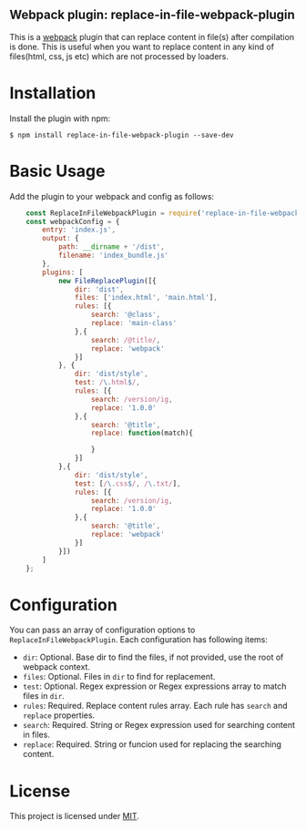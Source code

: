 ## Webpack plugin: replace-in-file-webpack-plugin

This is a [webpack](http://webpack.github.io/) plugin that can replace content in file(s) after compilation is done. This is useful when you want to replace content in any kind of files(html, css, js etc) which are not processed by loaders.

Installation
============
Install the plugin with npm:
```shell
$ npm install replace-in-file-webpack-plugin --save-dev
```

Basic Usage
===========
Add the plugin to your webpack and config as follows:

```javascript
    const ReplaceInFileWebpackPlugin = require('replace-in-file-webpack-plugin');
    const webpackConfig = {
        entry: 'index.js',
        output: {
            path: __dirname + '/dist',
            filename: 'index_bundle.js'
        },
        plugins: [
            new FileReplacePlugin([{
                dir: 'dist',
                files: ['index.html', 'main.html'],
                rules: [{
                    search: '@class',
                    replace: 'main-class'
                },{
                    search: /@title/,
                    replace: 'webpack'
                }]
            }, {
                dir: 'dist/style',
                test: /\.html$/,
                rules: [{
                    search: /version/ig,
                    replace: '1.0.0'
                },{
                    search: '@title',
                    replace: function(match){

                    }
                }]
            },{
                dir: 'dist/style',
                test: [/\.css$/, /\.txt/],
                rules: [{
                    search: /version/ig,
                    replace: '1.0.0'
                },{
                    search: '@title',
                    replace: 'webpack'
                }]
            }])
        ]
    };
```

Configuration
=============

You can pass an array of configuration options to `ReplaceInFileWebpackPlugin`. Each configuration has following items:

- `dir`: Optional. Base dir to find the files, if not provided, use the root of webpack context.
- `files`: Optional. Files in `dir` to find for replacement.
- `test`: Optional. Regex expression or Regex expressions array to match files in `dir`.
- `rules`: Required. Replace content rules array. Each rule has `search` and `replace` properties.
- `search`: Required. String or Regex expression used for searching content in files.
- `replace`: Required. String or funcion used for replacing the searching content.

# License

This project is licensed under [MIT]().